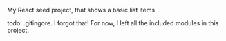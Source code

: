 My React seed project, that shows a basic list items

todo: .gitingore. I forgot that! For now, I left all the included modules in this project.
